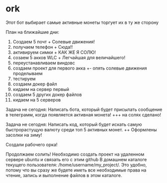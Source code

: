 # ork

Этот бот выбирает самые активные монеты торгует их в ту же сторону

План на ближайшие дни:
1. Создаем 5 почт + Солевые движения!
2. получаем телефон + Cюда!!  
3. активируем симки + КАК ЖЕ Я СОЛЮ!
4. созаем 5 акков WLC + Легчайшая для величайшего!
5. переустанавливаем виндовс
6. создаем проект для первого акка +- опять солевые движения проделываем
7. тестируем
8. создаем докер файл
9. кидаем на сервер первый
10. создаем 5 других докер файлов
11. кидаем на 5 серверов

Задача не сегодня:
Написать бота, который будет присылать сообщение в телеграмм, когда появляется активная монета! +++ на солях сделано!

Задача не сегодня:
Написать код, который будет искать самую быстрорастущую валюту среди топ 5 активных монет. ++ Оформлены засолки на зиму!

Создали рабочего орка!

Продолжаем солить! Необходимо создать проект на удаленном сервере ubuntu и связать его с этим github
В домашнем каталоге текущего пользователя: /home/username/my_project/. Это удобно, потому что вы сразу же будете иметь все необходимые права на чтение, запись и выполнение файлов в этом каталоге.

